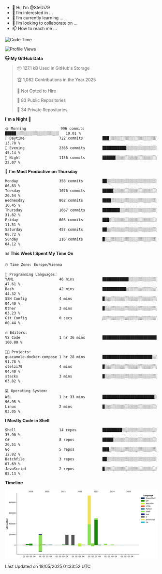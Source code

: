 - 👋 Hi, I’m @Stelzi79
- 👀 I’m interested in ...
- 🌱 I’m currently learning ...
- 💞️ I’m looking to collaborate on ...
- 📫 How to reach me ...

<!--START_SECTION:waka-->
![Code Time](http://img.shields.io/badge/Code%20Time-1%2C139%20hrs%2037%20mins-blue)

![Profile Views](http://img.shields.io/badge/Profile%20Views-0-blue)

**🐱 My GitHub Data** 

> 📦 127.1 kB Used in GitHub's Storage 
 > 
> 🏆 1,082 Contributions in the Year 2025
 > 
> 🚫 Not Opted to Hire
 > 
> 📜 83 Public Repositories 
 > 
> 🔑 34 Private Repositories 
 > 
**I'm a Night 🦉** 

```text
🌞 Morning                996 commits         █████░░░░░░░░░░░░░░░░░░░░   19.01 % 
🌆 Daytime                722 commits         ███░░░░░░░░░░░░░░░░░░░░░░   13.78 % 
🌃 Evening                2365 commits        ███████████░░░░░░░░░░░░░░   45.14 % 
🌙 Night                  1156 commits        ██████░░░░░░░░░░░░░░░░░░░   22.07 % 
```
📅 **I'm Most Productive on Thursday** 

```text
Monday                   358 commits         ██░░░░░░░░░░░░░░░░░░░░░░░   06.83 % 
Tuesday                  1076 commits        █████░░░░░░░░░░░░░░░░░░░░   20.54 % 
Wednesday                862 commits         ████░░░░░░░░░░░░░░░░░░░░░   16.45 % 
Thursday                 1667 commits        ████████░░░░░░░░░░░░░░░░░   31.82 % 
Friday                   603 commits         ███░░░░░░░░░░░░░░░░░░░░░░   11.51 % 
Saturday                 457 commits         ██░░░░░░░░░░░░░░░░░░░░░░░   08.72 % 
Sunday                   216 commits         █░░░░░░░░░░░░░░░░░░░░░░░░   04.12 % 
```


📊 **This Week I Spent My Time On** 

```text
🕑︎ Time Zone: Europe/Vienna

💬 Programming Languages: 
YAML                     46 mins             ████████████░░░░░░░░░░░░░   47.61 % 
Bash                     42 mins             ███████████░░░░░░░░░░░░░░   44.32 % 
SSH Config               4 mins              █░░░░░░░░░░░░░░░░░░░░░░░░   04.40 % 
Other                    3 mins              █░░░░░░░░░░░░░░░░░░░░░░░░   03.23 % 
Git Config               0 secs              ░░░░░░░░░░░░░░░░░░░░░░░░░   00.44 % 

🔥 Editors: 
VS Code                  1 hr 36 mins        █████████████████████████   100.00 % 

🐱‍💻 Projects: 
guacamole-docker-compose 1 hr 28 mins        ███████████████████████░░   91.78 % 
stelzi79                 4 mins              █░░░░░░░░░░░░░░░░░░░░░░░░   04.40 % 
stacks                   3 mins              █░░░░░░░░░░░░░░░░░░░░░░░░   03.82 % 

💻 Operating System: 
WSL                      1 hr 33 mins        ████████████████████████░   96.95 % 
Linux                    2 mins              █░░░░░░░░░░░░░░░░░░░░░░░░   03.05 % 
```

**I Mostly Code in Shell** 

```text
Shell                    14 repos            █████████░░░░░░░░░░░░░░░░   35.90 % 
C#                       8 repos             █████░░░░░░░░░░░░░░░░░░░░   20.51 % 
Go                       5 repos             ███░░░░░░░░░░░░░░░░░░░░░░   12.82 % 
Batchfile                3 repos             ██░░░░░░░░░░░░░░░░░░░░░░░   07.69 % 
JavaScript               2 repos             █░░░░░░░░░░░░░░░░░░░░░░░░   05.13 % 
```



**Timeline**

![Lines of Code chart](https://raw.githubusercontent.com/Stelzi79/Stelzi79/main/assets/bar_graph.png)


 Last Updated on 18/05/2025 01:33:52 UTC
<!--END_SECTION:waka-->

<!---
Stelzi79/Stelzi79 is a ✨ special ✨ repository because its `README.md` (this file) appears on your GitHub profile.
You can click the Preview link to take a look at your changes.
--->
